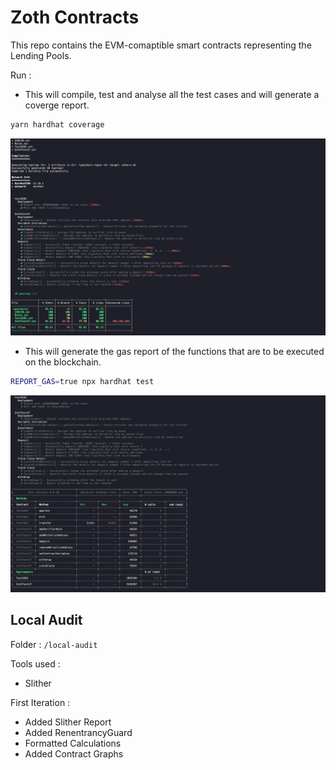 # Zoth Contracts

This repo contains the EVM-comaptible smart contracts representing the Lending Pools.

Run :

- This will compile, test and analyse all the test cases and will generate a coverge report.

```sh
yarn hardhat coverage
```

<img src="./docs/1.png"></img>

- This will generate the gas report of the functions that are to be executed on the blockchain.

```sh
REPORT_GAS=true npx hardhat test
```

<img src="./docs/2.png"></img>

## Local Audit

Folder : `/local-audit`

Tools used :

- Slither

First Iteration :

- Added Slither Report
- Added RenentrancyGuard
- Formatted Calculations
- Added Contract Graphs

